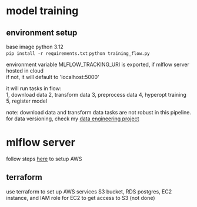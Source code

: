# model training

## environment setup
base image python 3.12   
`pip install -r requirements.txt`
`python training_flow.py`

environment variable MLFLOW_TRACKING_URI is exported, if mlflow server hosted in cloud   
if not, it will default to 'localhost:5000'

it will run tasks in flow:   
1, download data
2, transform data
3, preprocess data
4, hyperopt training
5, register model 

note: download data and transform data tasks are not robust in this pipeline.   
for data versioning, check my [data engineering project](https://github.com/Dkaattae/annual_quarter_report_and_stock_price)

# mlflow server
follow steps [here](https://github.com/DataTalksClub/mlops-zoomcamp/blob/main/02-experiment-tracking/mlflow_on_aws.md) to setup AWS

## terraform
use terraform to set up AWS services
S3 bucket, RDS postgres, EC2 instance,
and IAM role for EC2 to get access to S3
(not done)